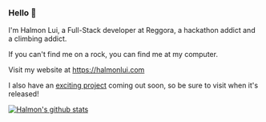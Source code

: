 ### Hello 👋
I'm Halmon Lui, a Full-Stack developer at Reggora, a hackathon addict and a climbing addict. 

If you can't find me on a rock, you can find me at my computer. 

Visit my website at https://halmonlui.com 

I also have an [exciting project](https://mysafestay.com) coming out soon, so be sure to visit when it's released!

[![Halmon's github stats](https://github-readme-stats.vercel.app/api?username=halmonlui&count_private=true&hide=contribs&show_icons=true)](https://github.com/anuraghazra/github-readme-stats)
